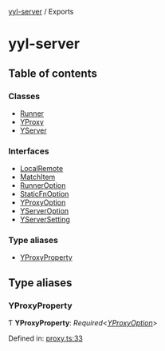 [yyl-server](README.md) / Exports

# yyl-server

## Table of contents

### Classes

- [Runner](classes/runner.md)
- [YProxy](classes/yproxy.md)
- [YServer](classes/yserver.md)

### Interfaces

- [LocalRemote](interfaces/localremote.md)
- [MatchItem](interfaces/matchitem.md)
- [RunnerOption](interfaces/runneroption.md)
- [StaticFnOption](interfaces/staticfnoption.md)
- [YProxyOption](interfaces/yproxyoption.md)
- [YServerOption](interfaces/yserveroption.md)
- [YServerSetting](interfaces/yserversetting.md)

### Type aliases

- [YProxyProperty](modules.md#yproxyproperty)

## Type aliases

### YProxyProperty

Ƭ **YProxyProperty**: _Required_<[_YProxyOption_](interfaces/yproxyoption.md)\>

Defined in: [proxy.ts:33](https://github.com/jackness1208/yyl-server/blob/4a70c7c/src/proxy.ts#L33)

